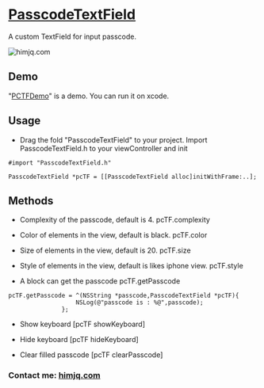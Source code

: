 # [PasscodeTextField](https://github.com/JQ-miao/PasscodeTextField)
A custom TextField for input passcode.

![himjq.com](http://ohe9u92g1.bkt.clouddn.com/20161130_himjq-1.gif)

## Demo
"[PCTFDemo](https://github.com/JQ-miao/PasscodeTextField/tree/master/PCTFDemo)" is a demo. You can run it on xcode.

## Usage
- Drag the fold "PasscodeTextField" to your project. Import PasscodeTextField.h to your viewController and init
<pre><code>#import "PasscodeTextField.h"</code></pre>
<pre><code>PasscodeTextField *pcTF = [[PasscodeTextField alloc]initWithFrame:..];</code></pre>

## Methods
- Complexity of the passcode, default is 4.
    pcTF.complexity

- Color of elements in the view, default is black.
    pcTF.color

- Size of elements in the view, default is 20.
    pcTF.size

- Style of elements in the view, default is likes iphone view.
    pcTF.style

- A block can get the passcode
    pcTF.getPasscode 
<pre><code>pcTF.getPasscode = ^(NSString *passcode,PasscodeTextField *pcTF){
                   NSLog(@"passcode is : %@",passcode);
               };
</code></pre>

- Show keyboard
    [pcTF showKeyboard]

- Hide keyboard
    [pcTF hideKeyboard]

- Clear filled passcode
    [pcTF clearPasscode]

### Contact me: [himjq.com](http://himjq.com)

